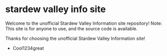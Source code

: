 # stardew valley info site

Welcome to the unofficial Stardew Valley Information site repository!
Note: This site is for anyone to use, and the source code is available.

Thanks for choosing the unofficial Stardew Valley Information site!

- Cool1234great
